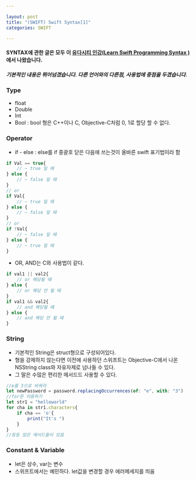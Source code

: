 ```yaml
---

layout: post
title: "(SWIFT) Swift Syntax[1]"
categories: SWIFT

---
```


#### SYNTAX에 관한 글은 모두 이 [유다시티 인강(Learn Swift Programming Syntax )](https://classroom.udacity.com/courses/ud902/lessons/4667459037/concepts/46437489340923)에서 나왔습니다.

##### 기본적인 내용은 뛰어넘겠습니다. 다른 언어와의 다른점, 사용법에 중점을 두겠습니다.

### Type
* float
* Double
* Int
* Bool : bool 형은 C++이나 C, Objective-C처럼 0, 1로 할당 할 수 없다.

### Operator
* if - else : else를 if 중괄호 닫은 다음에 쓰는것이 올바른 swift 표기법이라 함

```javascript
if Val == true{
    // ~ true 일 때
} else {
    // ~ false 일 때
}
// or
if Val{
    // ~ true 일 때
} else {
    // ~ false 일 때
}
// or
if !Val{
    // ~ false 일 때
} else {
    // ~ true 일 때
}
```

* OR, AND는 C와 사용법이 같다.

```javascript
if val1 || val2{
    // or 해당될 떄
} else {
    // or 해당 안 될 때
}
if val1 && val2{
    // and 해당될 떄
} else {
    // and 해당 안 될 때
}
```

### String
* 기본적인 String은 struct형으로 구성되어있다.
* 형을 강제하지 않는다면 이전에 사용하던 스위프트는 Objective-C에서 나온 NSString class와 자유자제로 넘나들 수 있다.
* 그 말은 수많은 편리한 메서드드 사용할 수 있다.

```javascript
//e를 3으로 바꿔라
let newPassword = password.replacingOccurrences(of: "e", with: "3")
//for문 이용하기
let str1 = "helloworld"
for cha in str1.characters{
    if cha == 'o'{
        print("It's ")
    }
}
//등등 많은 메서드들이 있음
```

### Constant & Variable
* let은 상수, var는 변수
* 스위프트에서는 예민하다. let값을 변경할 경우 에러메세지를 띄움
